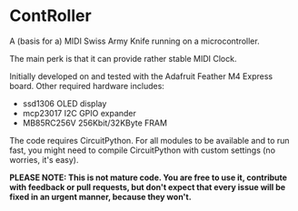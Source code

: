 # ContRoller
A (basis for a) MIDI Swiss Army Knife running on a microcontroller.

The main perk is that it can provide rather stable MIDI Clock.

Initially developed on and tested with the Adafruit Feather M4 Express board.
Other required hardware includes:
- ssd1306 OLED display
- mcp23017 I2C GPIO expander
- MB85RC256V 256Kbit/32KByte FRAM

The code requires CircuitPython.
For all modules to be available and to run fast, you might need to compile CircuitPython with custom settings (no worries, it's easy).

__PLEASE NOTE: This is not mature code. You are free to use it, contribute with feedback or
pull requests, but don't expect that every issue will be fixed in an urgent manner, because they won't.__
